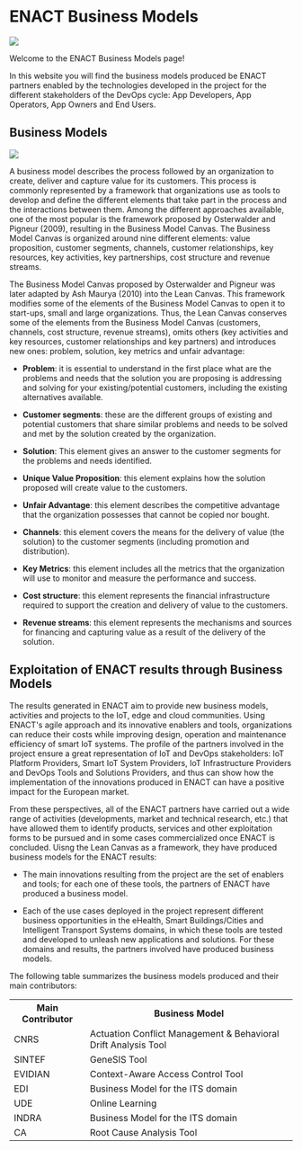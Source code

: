 # ENACT Business Models

![](https://github.com/enactproject/ENACTBusinessModel/blob/master/BusinessModels/Images/ENACT.png)

Welcome to the ENACT Business Models page!

In this website you will find the business models produced be ENACT partners enabled by the technologies developed in the project for the different stakeholders of the DevOps cycle: App Developers, App Operators, App Owners and End Users.

## Business Models

![](https://github.com/enactproject/ENACTBusinessModel/blob/master/BusinessModels/Images/Canvas.png)

A business model describes the process followed by an organization to create, deliver and capture value for its customers. This process is commonly represented by a framework that organizations use as tools to develop and define the different elements that take part in the process and the interactions between them. Among the different approaches available, one of the most popular is the framework proposed by Osterwalder and Pigneur (2009), resulting in the Business Model Canvas. The Business Model Canvas is organized around nine different elements: value proposition, customer segments, channels, customer relationships, key resources, key activities, key partnerships, cost structure and revenue streams.

The Business Model Canvas proposed by Osterwalder and Pigneur was later adapted by Ash Maurya (2010) into the Lean Canvas. This framework modifies some of the elements of the Business Model Canvas to open it to start-ups, small and large organizations. Thus, the Lean Canvas conserves some of the elements from the Business Model Canvas (customers, channels, cost structure, revenue streams), omits others (key activities and key resources, customer relationships and key partners) and introduces new ones: problem, solution, key metrics and unfair advantage:

* **Problem**: it is essential to understand in the first place what are the problems and needs that the solution you are proposing is addressing and solving for your existing/potential customers, including the existing alternatives available.

* **Customer segments**: these are the different groups of existing and potential customers that share similar problems and needs to be solved and met by the solution created by the organization.

* **Solution**: This element gives an answer to the customer segments for the problems and needs identified.

* **Unique Value Proposition**: this element explains how the solution proposed will create value to the customers.

* **Unfair Advantage**: this element describes the competitive advantage that the organization possesses that cannot be copied nor bought.

* **Channels**: this element covers the means for the delivery of value (the solution) to the customer segments (including promotion and distribution).

* **Key Metrics**: this element includes all the metrics that the organization will use to monitor and measure the performance and success.

* **Cost structure**: this element represents the financial infrastructure required to support the creation and delivery of value to the customers.

* **Revenue streams**: this element represents the mechanisms and sources for financing and capturing value as a result of the delivery of the solution.

## Exploitation of ENACT results through Business Models
The results generated in ENACT aim to provide new business models, activities and projects to the IoT, edge and cloud communities. Using ENACT's agile approach and its innovative enablers and tools, organizations can reduce their costs while improving design, operation and maintenance efficiency of smart IoT systems. The profile of the partners involved in the project ensure a great representation of IoT and DevOps stakeholders: IoT Platform Providers, Smart IoT System Providers, IoT Infrastructure Providers and DevOps Tools and Solutions Providers, and thus can show how the implementation of the innovations produced in ENACT can have a positive impact for the European market.

From these perspectives, all of the ENACT partners have carried out a wide range of activities (developments, market and technical research, etc.) that have allowed them to identify products, services and other exploitation forms to be pursued and in some cases commercialized once ENACT is concluded. Uisng the Lean Canvas as a framework, they have produced business models for the ENACT results: 

* The main innovations resulting from the project are the set of enablers and tools; for each one of these tools, the partners of ENACT have produced a business model.

* Each of the use cases deployed in the project represent different business opportunities in the eHealth, Smart Buildings/Cities and Intelligent Transport Systems domains, in which these tools are tested and developed to unleash new applications and solutions. For these domains and results, the partners involved have produced business models.

The following table summarizes the business models produced and their main contributors:

<table class="tg">
  <tr>
    <th class="tg-yw4l"><b>Main Contributor</b></th>
    <th class="tg-yw4l"><b>Business Model</b></th>
  </tr>
  <tr>
    <td class="tg-yw4l">CNRS</td>
    <td class="tg-yw4l">Actuation Conflict Management & Behavioral Drift Analysis Tool</td>
  </tr>
  <tr>
    <td class="tg-yw4l">SINTEF</td>
    <td class="tg-yw4l">GeneSIS Tool</td>
  </tr>
  <tr>
    <td class="tg-yw4l">EVIDIAN</td>
    <td class="tg-yw4l">Context-Aware Access Control Tool</td>
  </tr>
   <tr>
    <td class="tg-yw4l">EDI</td>
    <td class="tg-yw4l">Business Model for the ITS domain</td>
  </tr>
     <tr>
    <td class="tg-yw4l">UDE</td>
    <td class="tg-yw4l">Online Learning</td>
  </tr>
     <tr>
    <td class="tg-yw4l">INDRA</td>
    <td class="tg-yw4l">Business Model for the ITS domain</td>
  </tr>
     <tr>
    <td class="tg-yw4l">CA</td>
    <td class="tg-yw4l">Root Cause Analysis Tool</td>
  </tr>
</table>

